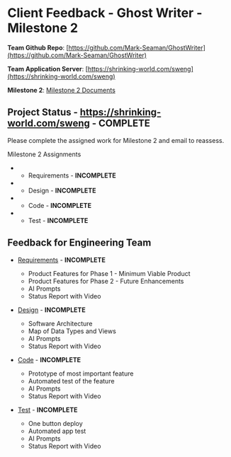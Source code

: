 # Client Feedback - Ghost Writer - Milestone 2

**Team Github Repo**:  [https://github.com/Mark-Seaman/GhostWriter](https://github.com/Mark-Seaman/GhostWriter)

**Team Application Server**:  [https://shrinking-world.com/sweng](https://shrinking-world.com/sweng)

**Milestone 2**: [Milestone 2 Documents](https://github.com/Mark-Seaman/GhostWriter/tree/main/Documents/Milestone-2)


## Project Status - https://shrinking-world.com/sweng - **COMPLETE**

Please complete the assigned work for Milestone 2 and email to reassess.

Milestone 2 Assignments

*  - Requirements  - **INCOMPLETE**
*  - Design        - **INCOMPLETE**
*  - Code          - **INCOMPLETE**
*  - Test          - **INCOMPLETE**


## Feedback for Engineering Team

* [Requirements](https://github.com/Mark-Seaman/GhostWriter/tree/main/Documents/Milestone-2/Requirements) - **INCOMPLETE**
    * Product Features for Phase 1 - Minimum Viable Product
    * Product Features for Phase 2 - Future Enhancements
    * AI Prompts
    * Status Report with Video

* [Design](https://github.com/Mark-Seaman/GhostWriter/tree/main/Documents/Milestone-2/Design) - **INCOMPLETE**
    * Software Architecture
    * Map of Data Types and Views
    * AI Prompts
    * Status Report with Video

* [Code](https://github.com/Mark-Seaman/GhostWriter/tree/main/Documents/Milestone-2/Code) - **INCOMPLETE**
    * Prototype of most important feature
    * Automated test of the feature
    * AI Prompts
    * Status Report with Video

* [Test](https://github.com/Mark-Seaman/GhostWriter/tree/main/Documents/Milestone-2/Test) - **INCOMPLETE**
    * One button deploy
    * Automated app test
    * AI Prompts
    * Status Report with Video


